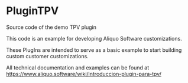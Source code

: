 # PluginTPV
Source code of the demo TPV plugin

This code is an example for developing Aliquo Software customizations. 

These PlugIns are intended to serve as a basic example to start building custom customer customizations.

All technical documentation and examples can be found at https://www.aliquo.software/wiki/introduccion-plugin-para-tpv/
